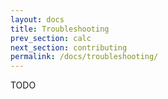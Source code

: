 ```yaml
---
layout: docs
title: Troubleshooting
prev_section: calc
next_section: contributing
permalink: /docs/troubleshooting/
---
```


TODO



